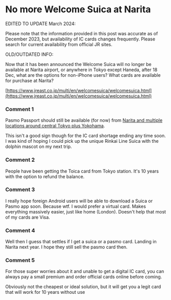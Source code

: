 # No more Welcome Suica at Narita

EDITED TO UPDATE March 2024: 

Please note that the information provided in this post was accurate as of December 2023, but availability of IC cards changes frequently. Please search for current availability from official JR sites.

OLD/OUTDATED INFO:

Now that it has been announced the Welcome Suica will no longer be available at Narita airport, or anywhere in Tokyo except Haneda, after 18 Dec, what are the options for non-iPhone users? What cards are available for purchase at Narita?

[https://www.jreast.co.jp/multi/en/welcomesuica/welcomesuica.html](https://www.jreast.co.jp/multi/en/welcomesuica/welcomesuica.html)

### Comment 1

Pasmo Passport should still be available (for now) from [Narita and multiple locations around central Tokyo plus Yokohama](https://www.pasmo.co.jp/visitors/en/buy/).

This isn't a good sign though for the IC card shortage ending any time soon. I was kind of hoping I could pick up the unique Rinkai Line Suica with the dolphin mascot on my next trip.

### Comment 2

People have been getting the Toica card from Tokyo station. It's 10 years with the option to refund the balance.

### Comment 3

I really hope foreign Android users will be able to download a Suica or Pasmo app soon. Because wtf. I would prefer a virtual card. Makes everything massively easier, just like home (London). Doesn't help that most of my cards are Visa.

### Comment 4

Well then I guess that settles if I get a suica or a pasmo card. Landing in Narita next year. I hope they still sell the pasmo card then.

### Comment 5

For those super worries about it and unable to get a digital IC card, you can always pay a small premium and order official cards online before coming.

Obviously not the cheapest or ideal solution,  but it will get you a legit card that will work for 10 years without use

